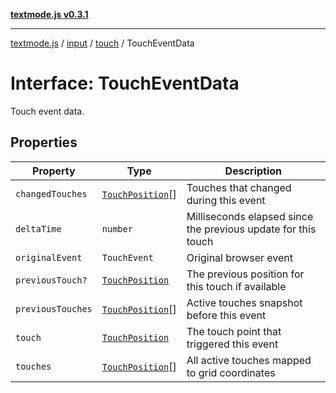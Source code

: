 [**textmode.js v0.3.1**](../../../../../../README.md)

***

[textmode.js](../../../../../../README.md) / [input](../../../README.md) / [touch](../README.md) / TouchEventData

# Interface: TouchEventData

Touch event data.

## Properties

| Property | Type | Description |
| ------ | ------ | ------ |
| <a id="changedtouches"></a> `changedTouches` | [`TouchPosition`](TouchPosition.md)[] | Touches that changed during this event |
| <a id="deltatime"></a> `deltaTime` | `number` | Milliseconds elapsed since the previous update for this touch |
| <a id="originalevent"></a> `originalEvent` | `TouchEvent` | Original browser event |
| <a id="previoustouch"></a> `previousTouch?` | [`TouchPosition`](TouchPosition.md) | The previous position for this touch if available |
| <a id="previoustouches"></a> `previousTouches` | [`TouchPosition`](TouchPosition.md)[] | Active touches snapshot before this event |
| <a id="touch"></a> `touch` | [`TouchPosition`](TouchPosition.md) | The touch point that triggered this event |
| <a id="touches"></a> `touches` | [`TouchPosition`](TouchPosition.md)[] | All active touches mapped to grid coordinates |
